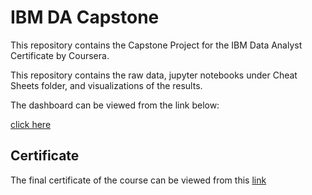 # IBM DA Capstone
This repository contains the Capstone Project for the IBM Data Analyst Certificate by Coursera.

This repository contains the raw data, jupyter notebooks under Cheat Sheets folder, and visualizations of the results.

The dashboard can be viewed from the link below:

[click here](https://dataplatform.cloud.ibm.com/dashboards/41527516-6d9d-4a36-bf1c-b6a0e2c6381b/view/4c22f20607b114c461e2bde4079a780f79352258b0bbd552848d7b490a607597a96041c3c87c4e59d3185765f0b8125ec0)

## Certificate
The final certificate of the course can be viewed from this [link](https://coursera.org/share/3029dec1a63be44c14a6a434c7226939)
